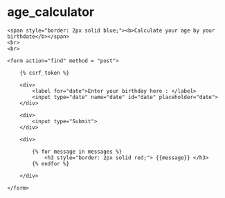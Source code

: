 # age_calculator

<!DOCTYPE html>
<html lang="en">
<head>
    <meta charset="UTF-8">
    <meta name="viewport" content="width=device-width, initial-scale=1.0">
    <meta name="description" content="This is description.">
    <meta name="keywords" content="html , html tutorials , web development">
    <meta name="robots" content="INDEX ,FOLLOW ">
    <title>Age Calculator</title>
</head>
<body>
    
    <span style="border: 2px solid blue;"><b>Calculate your age by your birthdate</b></span>
    <br>
    <br>

    <form action="find" method = "post">

        {% csrf_token %}

        <div>
            <label for="date">Enter your birthday here : </label>
            <input type="date" name="date" id="date" placeholder="date">
        </div>

        <div>
            <input type="Submit">
        </div>

        <div>

            {% for message in messages %}
                <h3 style="border: 2px solid red;"> {{message}} </h3>
            {% endfor %}
    
        </div>

    </form>

</body>
</html>
